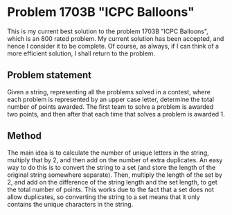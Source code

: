 # Problem 1703B "ICPC Balloons"
This is my current best solution to the problem 1703B "ICPC Balloons", which is an 800 rated problem. My current solution has been accepted, and hence I consider it to be complete. Of course, as always, if I can think of a more efficient solution, I shall return to the problem. 

## Problem statement
Given a string, representing all the problems solved in a contest, where each problem is represented by an upper case letter, determine the total number of points awarded. The first team to solve a problem is awarded two points, and then after that each time that solves a problem is awarded 1.

## Method
The main idea is to calculate the number of unique letters in the string, multiply that by 2, and then add on the number of extra duplicates. An easy way to do this is to convert the string to a set (and store the length of the original string somewhere separate). Then, multiply the length of the set by 2, and add on the difference of the string length and the set length, to get the total number of points. This works due to the fact that a set does not allow duplicates, so converting the string to a set means that it only contains the unique characters in the string.